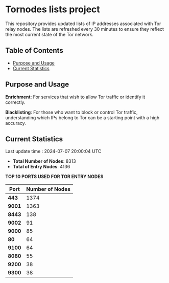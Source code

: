# Tornodes lists project

This repository provides updated lists of IP addresses associated with Tor relay nodes. The lists are refreshed every 30 minutes to ensure they reflect the most current state of the Tor network.

## Table of Contents

- [Purpose and Usage](#purpose-and-usage)
- [Current Statistics](#current-statistics)


## Purpose and Usage

**Enrichment**: For services that wish to allow Tor traffic or identify it correctly.

**Blacklisting**: For those who want to block or control Tor traffic, understanding which IPs belong to Tor can be a starting point with a high accuracy.

## Current Statistics

Last update time : 2024-07-07 20:00:04 UTC

- **Total Number of Nodes**: 8313
- **Total of Entry Nodes**: 4136

**TOP 10 PORTS USED FOR TOR ENTRY NODES**

| **Port** | **Number of Nodes** |
|------|-----------------|
| **443**   | 1374  |
| **9001**   | 1363  |
| **8443**   | 138  |
| **9002**   | 91  |
| **9000**   | 85  |
| **80**   | 64  |
| **9100**   | 64  |
| **8080**   | 55  |
| **9200**   | 38  |
| **9300**   | 38  |

